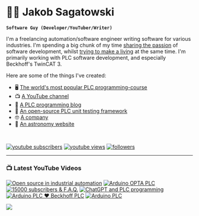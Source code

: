 # 🌌🔭 Jakob Sagatowski

**`Software Guy (Developer/YouTuber/Writer)`**

I'm a freelancing automation/software engineer writing software for various industries. I'm spending a big chunk of my time [sharing the passion](https://youtube.com/JakobSagatowski) of software development, whilst [trying to make a living](https://www.sagatowski.com) at the same time. I'm primarily working with PLC software development, and especially Beckhoff's TwinCAT 3.

Here are some of the things I've created:  
- 🖥 [The world's most popular PLC programming-course](https://www.youtube.com/playlist?list=PLimaF0nZKYHz3I3kFP4myaAYjmYk1SowO)  
- 📺 [A YouTube channel](https://youtube.com/JakobSagatowski)  
- 📰 [A PLC programming blog](https://www.alltwincat.com)  
- 💾 [An open-source PLC unit testing framework](https://www.github.com/tcunit)  
- 🤓 [A company](https://www.sagatowski.com)  
- 🌌 [An astronomy website](https://www.nineplanets.se)  

<br/>

   <p align="left">
      <a href="https://www.youtube.com/c/JakobSagatowski?sub_confirmation=1">
         <img alt="youtube subscribers" title="Subscribe to my YouTube channel" src="https://custom-icon-badges.demolab.com/youtube/channel/subscribers/UCZky2XGaaEyP2p1eckbWZjQ?color=%23E05D44&label=SUBSCRIBE&logo=video&logoColor=white&style=for-the-badge&labelColor=CE4630"/></a> 
      <a href="https://www.youtube.com/JakobSagatowski">
         <img alt="youtube views" title="YouTube views" src="https://custom-icon-badges.demolab.com/youtube/channel/views/UCZky2XGaaEyP2p1eckbWZjQ?color=%23E1AD0E&logo=eye&logoColor=white&style=for-the-badge&labelColor=C79600"/></a> 
      <a href="https://github.com/sagatowski?tab=followers">
         <img alt="followers" title="Follow me on GitHub" src="https://custom-icon-badges.demolab.com/github/followers/Sagatowski?color=236ad3&labelColor=1155ba&style=for-the-badge&logo=person-add&label=Follow&logoColor=white"/></a>
   </p>

---

### 📺 Latest YouTube Videos

<!-- BEGIN YOUTUBE-CARDS -->
[![Open source in industrial automation](https://ytcards.demolab.com/?id=2DQNjAT5pV0&title=Open+source+in+industrial+automation&lang=en&timestamp=1677045239&background_color=%230d1117&title_color=%23ffffff&stats_color=%23dedede&width=250&duration=738 "Open source in industrial automation")](https://www.youtube.com/watch?v=2DQNjAT5pV0)
[![Arduino OPTA PLC](https://ytcards.demolab.com/?id=DkoEHkLDCMg&title=Arduino+OPTA+PLC&lang=en&timestamp=1675662962&background_color=%230d1117&title_color=%23ffffff&stats_color=%23dedede&width=250&duration=333 "Arduino OPTA PLC")](https://www.youtube.com/watch?v=DkoEHkLDCMg)
[![15000 subscribers & F.A.Q.](https://ytcards.demolab.com/?id=lKu_aK78mL8&title=15000+subscribers+%26+F.A.Q.&lang=en&timestamp=1675008034&background_color=%230d1117&title_color=%23ffffff&stats_color=%23dedede&width=250&duration=286 "15000 subscribers & F.A.Q.")](https://www.youtube.com/watch?v=lKu_aK78mL8)
[![ChatGPT and PLC programming](https://ytcards.demolab.com/?id=c_-1d3aV3Dk&title=ChatGPT+and+PLC+programming&lang=en&timestamp=1674191622&background_color=%230d1117&title_color=%23ffffff&stats_color=%23dedede&width=250&duration=1937 "ChatGPT and PLC programming")](https://www.youtube.com/watch?v=c_-1d3aV3Dk)
[![Arduino PLC ❤️ Beckhoff PLC](https://ytcards.demolab.com/?id=G4LdrMfbTOc&title=Arduino+PLC+%E2%9D%A4%EF%B8%8F+Beckhoff+PLC&lang=en&timestamp=1673239711&background_color=%230d1117&title_color=%23ffffff&stats_color=%23dedede&width=250&duration=1798 "Arduino PLC ❤️ Beckhoff PLC")](https://www.youtube.com/watch?v=G4LdrMfbTOc)
[![Arduino PLC](https://ytcards.demolab.com/?id=mq1xgubaQeA&title=Arduino+PLC&lang=en&timestamp=1671433251&background_color=%230d1117&title_color=%23ffffff&stats_color=%23dedede&width=250&duration=2301 "Arduino PLC")](https://www.youtube.com/watch?v=mq1xgubaQeA)
<!-- END YOUTUBE-CARDS -->

[<img src="https://custom-icon-badges.demolab.com/badge/-Subscribe%20For%20More-red?style=for-the-badge&logo=video&logoColor=white"/>](https://www.youtube.com/c/JakobSagatowski?sub_confirmation=1)